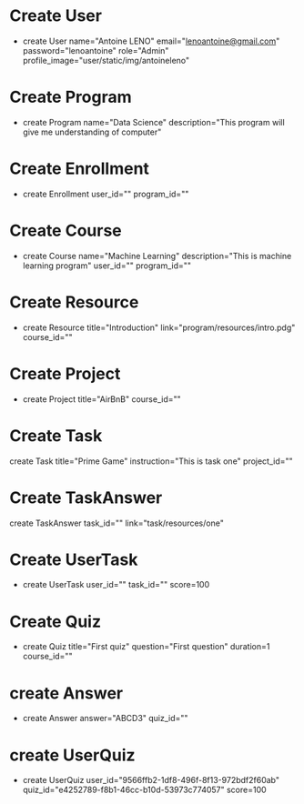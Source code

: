 # Create User
*  create User name="Antoine LENO" email="lenoantoine@gmail.com" password="lenoantoine" role="Admin" profile_image="user/static/img/antoineleno"
# Create Program
* create Program name="Data Science" description="This program will give me understanding of computer"
# Create Enrollment
* create Enrollment user_id="" program_id=""
# Create Course
* create Course name="Machine Learning" description="This is machine learning program" user_id="" program_id=""
# Create Resource
* create Resource title="Introduction" link="program/resources/intro.pdg" course_id=""
# Create Project
* create Project title="AirBnB" course_id=""
# Create Task
create Task title="Prime Game" instruction="This is task one" project_id=""
# Create TaskAnswer
create TaskAnswer task_id="" link="task/resources/one"
# Create UserTask
* create UserTask user_id="" task_id="" score=100
# Create Quiz
* create Quiz title="First quiz" question="First question" duration=1 course_id=""
# create Answer
* create Answer answer="ABCD3" quiz_id=""
# create UserQuiz
* create UserQuiz user_id="9566ffb2-1df8-496f-8f13-972bdf2f60ab" quiz_id="e4252789-f8b1-46cc-b10d-53973c774057" score=100



